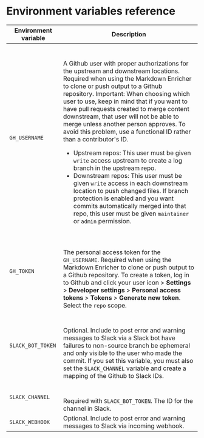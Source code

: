 <!--
# Copyright 2022, 2024 IBM Inc. All rights reserved
# SPDX-License-Identifier: Apache2.0
# Last updated: 2024-03-06
-->

# Environment variables reference


|Environment variable|Description|
|----------|-----------|
|`GH_USERNAME`|<br><br>A Github user with proper authorizations for the upstream and downstream locations. Required when using the Markdown Enricher to clone or push output to a Github repository. Important: When choosing which user to use, keep in mind that if you want to have pull requests created to merge content downstream, that user will not be able to merge unless another person approves. To avoid this problem, use a functional ID rather than a contributor's ID. <ul><li>Upstream repos: This user must be given `write` access upstream to create a log branch in the upstream repo. </li><li>Downstream repos: This user must be given `write` access in each downstream location to push changed files. If branch protection is enabled and you want commits automatically merged into that repo, this user must be given `maintainer` or `admin` permission.</li></ul> |
|`GH_TOKEN`|<br><br>The personal access token for the `GH_USERNAME`. Required when using the Markdown Enricher to clone or push output to a Github repository. To create a token, log in to Github and click your user icon > **Settings** > **Developer settings** > **Personal access tokens** > **Tokens** > **Generate new token**. Select the `repo` scope.|
|`SLACK_BOT_TOKEN`|<br><br>Optional. Include to post error and warning messages to Slack via a Slack bot have failures to non-source branch be ephemeral and only visible to the user who made the commit. If you set this variable, you must also set the `SLACK_CHANNEL` variable and create a mapping of the Github to Slack IDs.|
|`SLACK_CHANNEL`|<br><br>Required with `SLACK_BOT_TOKEN`. The ID for the channel in Slack.|
|`SLACK_WEBHOOK`|Optional. Include to post error and warning messages to Slack via incoming webhook.|


